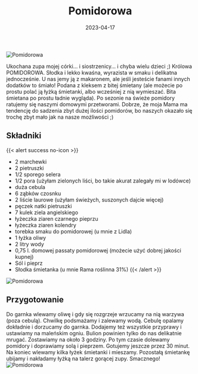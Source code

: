 ﻿---
title: "Pomidorowa"
date: 2023-04-17
categories:
- zupy
tags:
- pomidory
- wegańskie
- jarzyny

thumbnailImagePosition: "top"
---
![Pomidorowa](/img/Pomidorowa/Pomidorowa-3)

Ukochana zupa mojej córki... i siostrzenicy... i chyba wielu dzieci ;) Królowa POMIDOROWA. Słodka i lekko kwaśna, wyrazista w smaku i delikatna jednocześnie. U nas jemy ją z makaronem, ale jeśli jesteście fanami innych dodatków to śmiało! Podana z kleksem z bitej śmietany (ale możecie po prostu polać ją łyżką śmietanki, albo wcześniej z nią wymieszać. Bita śmietana po prostu ładnie wygląda). Po sezonie na świeże pomidory ratujemy się naszymi domowymi przetworami. Dobrze, że moja Mama ma tendencję do sadzenia zbyt dużej ilości pomidorów, bo naszych okazało się trochę zbyt mało jak na nasze możliwości ;)
<!--more-->

## Składniki
{{< alert success no-icon >}}
- 2 marchewki
- 2 pietruszki
- 1/2 sporego selera
- 1/2 pora (użyłam zielonych liści, bo takie akurat zalegały mi w lodówce)
- duża cebula
- 6 ząbków czosnku
- 2 liście laurowe (użyłam świeżych, suszonych dajcie więcej)
- pęczek natki pietruszki
- 7 kulek ziela angielskiego
- łyżeczka ziaren czarnego pieprzu
- łyżeczka ziaren kolendry
- torebka smaku do pomidorowej (u mnie z Lidla)
- 1 łyżka oliwy
- 2 litry wody
- 0,75 l. domowej passaty pomidorowej (możecie użyć dobrej jakości kupnej)
- Sól i pieprz
- Słodka śmietanka (u mnie Rama roślinna 31%)
{{< /alert >}}

![Pomidorowa](/img/Pomidorowa/Pomidorowa-1)
## Przygotowanie
Do garnka wlewamy oliwę i gdy się rozgrzeje wrzucamy na nią warzywa (poza cebulą). Chwilkę podsmażamy i zalewamy wodą. Cebulę opalamy dokładnie i dorzucamy do garnka. Dodajemy też wszystkie przyprawy i ustawiamy na maleńskim ogniu. Bulion powinien tylko do nas delikatnie mrugać. Zostawiamy na około 3 godziny. Po tym czasie dolewamy pomidory i doprawiamy solą i pieprzem. Gotujemy jeszcze przez 30 minut. Na koniec wlewamy kilka łyżek śmietanki i mieszamy. Pozostałą śmietankę ubijamy i nakładamy łyżką na talerz gorącej zupy. Smacznego!
![Pomidorowa](/img/Pomidorowa/Pomidorowa-2)
